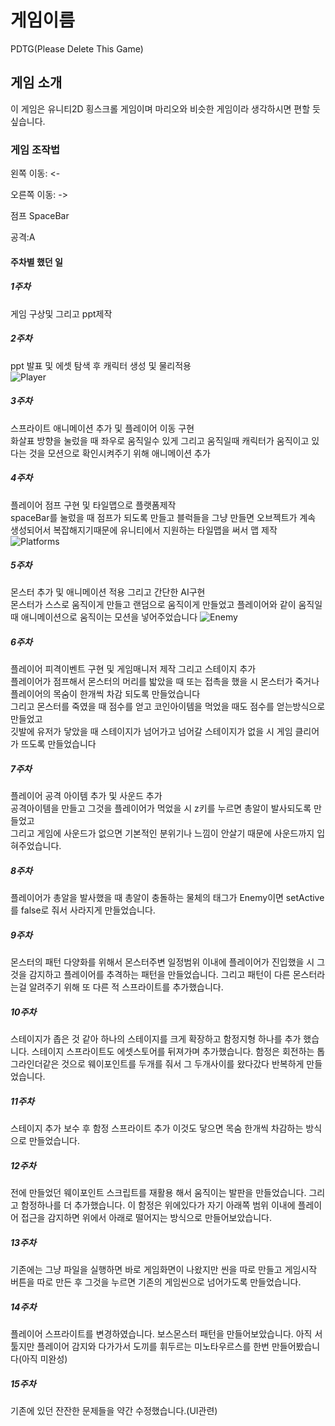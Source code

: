 # 게임이름

PDTG(Please Delete This Game)

## 게임 소개

이 게임은 유니티2D 횡스크롤 게임이며 마리오와 비슷한 게임이라 생각하시면 편할 듯 싶습니다.


### 게임 조작법 

왼쪽 이동: <-

오른쪽 이동: ->

점프 SpaceBar

공격:A

#### 주차별 했던 일
##### 1주차

게임 구상및 그리고 ppt제작

##### 2주차

ppt 발표 및 에셋 탐색 후 캐릭터 생성 및 물리적용        
![Player](https://user-images.githubusercontent.com/101154354/164977987-b9b1e96a-9279-408d-bb64-89e9b67f788e.png)


##### 3주차

스프라이트 애니메이션 추가 및 플레이어 이동 구현    
화살표 방향을 눌렀을 때 좌우로 움직일수 있게 그리고 움직일때 캐릭터가 움직이고 있다는 것을 모션으로 확인시켜주기 위해 애니메이션 추가    
##### 4주차

플레이어 점프 구현 및 타일맵으로 플랫폼제작    
spaceBar를 눌렀을 때 점프가 되도록 만들고 블럭들을 그냥 만들면 오브젝트가 계속 생성되어서 복잡해지기때문에 유니티에서 지원하는 타일맵을 써서 맵 제작    
![Platforms](https://user-images.githubusercontent.com/101154354/164978078-33a59870-0e55-43da-a13c-e99f327f09f8.png)    
##### 5주차

몬스터 추가 및 애니메이션 적용 그리고 간단한 AI구현    
몬스터가 스스로 움직이게 만들고 랜덤으로 움직이게 만들었고 플레이어와 같이 움직일 때 애니메이션으로 움직이는 모션을 넣어주었습니다
![Enemy](https://user-images.githubusercontent.com/101154354/164978062-18f5a101-d9d6-4787-b691-764cabbbf896.png)

##### 6주차

플레이어 피격이벤트 구현 및 게임매니저 제작 그리고 스테이지 추가    
플레이어가 점프해서 몬스터의 머리를 밟았을 때 또는 접촉을 했을 시 몬스터가 죽거나 플레이어의 목숨이 한개씩 차감 되도록 만들었습니다    
그리고 몬스터를 죽였을 때 점수를 얻고 코인아이템을 먹었을 때도 점수를 얻는방식으로 만들었고    
깃발에 유저가 닿았을 때 스테이지가 넘어가고 넘어갈 스테이지가 없을 시 게임 클리어가 뜨도록 만들었습니다    
##### 7주차

플레이어 공격 아이템 추가 및 사운드 추가    
공격아이템을 만들고 그것을 플레이어가 먹었을 시 z키를 누르면 총알이 발사되도록 만들었고    
그리고 게임에 사운드가 없으면 기본적인 분위기나 느낌이 안살기 때문에 사운드까지 입혀주었습니다.   

##### 8주차

플레이어가 총알을 발사했을 때 총알이 충돌하는 물체의 태그가 Enemy이면 setActive를 false로 줘서 사라지게 만들었습니다.

##### 9주차

몬스터의 패턴 다양화를 위해서 몬스터주변 일정범위 이내에 플레이어가 진입했을 시 그것을 감지하고 플레이어를 추격하는 패턴을 만들었습니다.
그리고 패턴이 다른 몬스터라는걸 알려주기 위해 또 다른 적 스프라이트를 추가했습니다.

##### 10주차

스테이지가 좁은 것 같아 하나의 스테이지를 크게 확장하고 함정지형 하나를 추가 했습니다.
스테이지 스프라이트도 에셋스토어를 뒤져가며 추가했습니다.
함정은 회전하는 톱 그라인더같은 것으로 웨이포인트를 두개를 줘서 그 두개사이를 왔다갔다 반복하게 만들었습니다.

##### 11주차

스테이지 추가 보수 후 함정 스프라이트 추가 이것도 닿으면 목숨 한개씩 차감하는 방식으로 만들었습니다.

##### 12주차

전에 만들었던 웨이포인트 스크립트를 재활용 해서 움직이는 발판을 만들었습니다. 그리고 함정하나를 더 추가했습니다.
이 함정은 위에있다가 자기 아래쪽 범위 이내에 플레이어 접근을 감지하면 위에서 아래로 떨어지는 방식으로 만들어보았습니다.

##### 13주차

기존에는 그냥 파일을 실행하면 바로 게임화면이 나왔지만 씬을 따로 만들고 게임시작 버튼을 따로 만든 후 그것을 누르면 기존의 게임씬으로 넘어가도록 만들었습니다.

##### 14주차

플레이어 스프라이트를 변경하였습니다.
보스몬스터 패턴을 만들어보았습니다. 아직 서툴지만 플레이어 감지와 다가가서 도끼를 휘두르는 미노타우르스를 한번 만들어봤습니다(아직 미완성)

##### 15주차

기존에 있던 잔잔한 문제들을 약간 수정했습니다.(UI관련)
